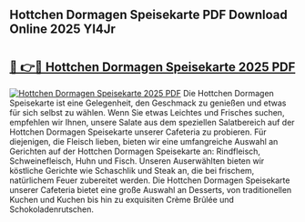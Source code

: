 ## Hottchen Dormagen Speisekarte PDF Download Online 2025 YI4Jr

# <h2><a href="http://gc9mdm.nevu.top/?p=Hottchen+Dormagen+Speisekarte">🔗 👉🔴 Hottchen Dormagen Speisekarte 2025 PDF</a></h2>

[![Hottchen Dormagen Speisekarte 2025 PDF](https://i.imgur.com/dBaPXMq.png)](http://gc9mdm.nevu.top/?p=Hottchen+Dormagen+Speisekarte)
Die Hottchen Dormagen Speisekarte ist eine Gelegenheit, den Geschmack zu genießen und etwas für sich selbst zu wählen. Wenn Sie etwas Leichtes und Frisches suchen, empfehlen wir Ihnen, unsere Salate aus dem speziellen Salatbereich auf der Hottchen Dormagen Speisekarte unserer Cafeteria zu probieren. Für diejenigen, die Fleisch lieben, bieten wir eine umfangreiche Auswahl an Gerichten auf der Hottchen Dormagen Speisekarte an: Rindfleisch, Schweinefleisch, Huhn und Fisch. Unseren Auserwählten bieten wir köstliche Gerichte wie Schaschlik und Steak an, die bei frischem, natürlichem Feuer zubereitet werden. Die Hottchen Dormagen Speisekarte unserer Cafeteria bietet eine große Auswahl an Desserts, von traditionellen Kuchen und Kuchen bis hin zu exquisiten Crème Brûlée und Schokoladenrutschen.
